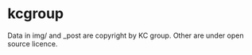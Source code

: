 kcgroup
=======

Data in img/ and _post are copyright by KC group. Other are under open source licence.
